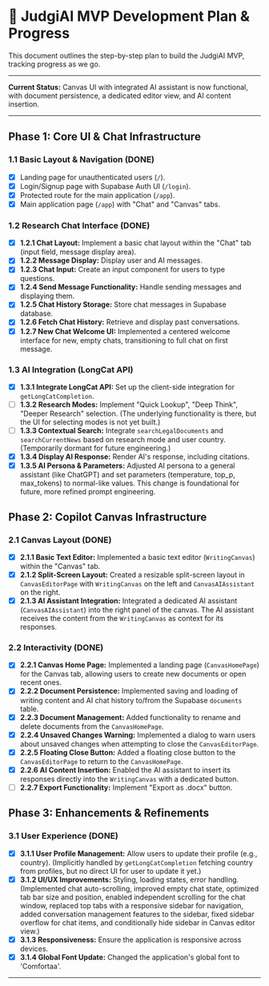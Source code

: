 # 🚀 JudgiAI MVP Development Plan & Progress

This document outlines the step-by-step plan to build the JudgiAI MVP, tracking progress as we go.

---

**Current Status:** Canvas UI with integrated AI assistant is now functional, with document persistence, a dedicated editor view, and AI content insertion.

---

## Phase 1: Core UI & Chat Infrastructure

### 1.1 Basic Layout & Navigation (DONE)
- [x] Landing page for unauthenticated users (`/`).
- [x] Login/Signup page with Supabase Auth UI (`/login`).
- [x] Protected route for the main application (`/app`).
- [x] Main application page (`/app`) with "Chat" and "Canvas" tabs.

### 1.2 Research Chat Interface (DONE)
- [x] **1.2.1 Chat Layout:** Implement a basic chat layout within the "Chat" tab (input field, message display area).
- [x] **1.2.2 Message Display:** Display user and AI messages.
- [x] **1.2.3 Chat Input:** Create an input component for users to type questions.
- [x] **1.2.4 Send Message Functionality:** Handle sending messages and displaying them.
- [x] **1.2.5 Chat History Storage:** Store chat messages in Supabase database.
- [x] **1.2.6 Fetch Chat History:** Retrieve and display past conversations.
- [x] **1.2.7 New Chat Welcome UI:** Implemented a centered welcome interface for new, empty chats, transitioning to full chat on first message.

### 1.3 AI Integration (LongCat API)
- [x] **1.3.1 Integrate LongCat API:** Set up the client-side integration for `getLongCatCompletion`.
- [ ] **1.3.2 Research Modes:** Implement "Quick Lookup", "Deep Think", "Deeper Research" selection. (The underlying functionality is there, but the UI for selecting modes is not yet built.)
- [ ] **1.3.3 Contextual Search:** Integrate `searchLegalDocuments` and `searchCurrentNews` based on research mode and user country. (Temporarily dormant for future engineering.)
- [x] **1.3.4 Display AI Response:** Render AI's response, including citations.
- [x] **1.3.5 AI Persona & Parameters:** Adjusted AI persona to a general assistant (like ChatGPT) and set parameters (temperature, top_p, max_tokens) to normal-like values. This change is foundational for future, more refined prompt engineering.

## Phase 2: Copilot Canvas Infrastructure

### 2.1 Canvas Layout (DONE)
- [x] **2.1.1 Basic Text Editor:** Implemented a basic text editor (`WritingCanvas`) within the "Canvas" tab.
- [x] **2.1.2 Split-Screen Layout:** Created a resizable split-screen layout in `CanvasEditorPage` with `WritingCanvas` on the left and `CanvasAIAssistant` on the right.
- [x] **2.1.3 AI Assistant Integration:** Integrated a dedicated AI assistant (`CanvasAIAssistant`) into the right panel of the canvas. The AI assistant receives the content from the `WritingCanvas` as context for its responses.

### 2.2 Interactivity (DONE)
- [x] **2.2.1 Canvas Home Page:** Implemented a landing page (`CanvasHomePage`) for the Canvas tab, allowing users to create new documents or open recent ones.
- [x] **2.2.2 Document Persistence:** Implemented saving and loading of writing content and AI chat history to/from the Supabase `documents` table.
- [x] **2.2.3 Document Management:** Added functionality to rename and delete documents from the `CanvasHomePage`.
- [x] **2.2.4 Unsaved Changes Warning:** Implemented a dialog to warn users about unsaved changes when attempting to close the `CanvasEditorPage`.
- [x] **2.2.5 Floating Close Button:** Added a floating close button to the `CanvasEditorPage` to return to the `CanvasHomePage`.
- [x] **2.2.6 AI Content Insertion:** Enabled the AI assistant to insert its responses directly into the `WritingCanvas` with a dedicated button.
- [ ] **2.2.7 Export Functionality:** Implement "Export as .docx" button.

## Phase 3: Enhancements & Refinements

### 3.1 User Experience (DONE)
- [x] **3.1.1 User Profile Management:** Allow users to update their profile (e.g., country). (Implicitly handled by `getLongCatCompletion` fetching country from profiles, but no direct UI for user to update it yet.)
- [x] **3.1.2 UI/UX Improvements:** Styling, loading states, error handling. (Implemented chat auto-scrolling, improved empty chat state, optimized tab bar size and position, enabled independent scrolling for the chat window, replaced top tabs with a responsive sidebar for navigation, added conversation management features to the sidebar, fixed sidebar overflow for chat items, and conditionally hide sidebar in Canvas editor view.)
- [x] **3.1.3 Responsiveness:** Ensure the application is responsive across devices.
- [x] **3.1.4 Global Font Update:** Changed the application's global font to 'Comfortaa'.

---